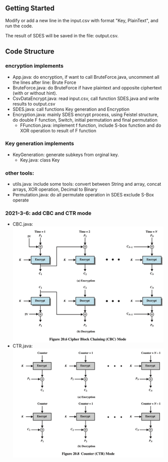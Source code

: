 ## Getting Started

Modify or add a new line in the input.csv with format "Key, PlainText", and run the code.

The result of SDES will be saved in the file: output.csv.

## Code Structure
### encryption implements
- App.java: do encryption, if want to call BruteForce.java, uncomment all the lines after line: Brute Force
- BruteForce.java: do BruteForce if have plaintext and opposite ciphertext (with or without hint).
- CsvDataEncrypt.java: read input.csv, call function SDES.java and write results to output.csv
- SDES.java: call functions Key generation and Encryption
- Encryption.java: mainly SDES encrypt process, using Feistel structure, do double F function, Switch, initial permutation and final permutation
    - FFunction.java: implement f function, include S-box function and do XOR operation to result of F function
### Key generation implements
- KeyGeneration: generate subkeys from orginal key.
    - Key.java: class Key
### other tools:
- utils.java: include some tools: convert between String and array, concat arrays, XOR operation, Decimal to Binary
- Permutation.java: do all permutate operation in SDES exclude S-Box operate

### 2021-3-6: add CBC and CTR mode
- CBC.java: ![CBC](./img/CBC.png)
- CTR.java: ![CTR](./img/CTR.png)